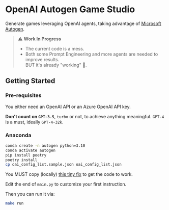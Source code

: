 # OpenAI Autogen Game Studio

Generate games leveraging OpenAI agents, taking advantage of [Microsoft Autogen](https://github.com/microsoft/autogen).

> ⚠️ **Work In Progress**  
> - The current code is a mess.  
> - Both some Prompt Engineering and more agents are needed to improve results.  
> BUT it's already "working" 🎉.

## Getting Started

### Pre-requisites

You either need an OpenAI API or an Azure OpenAI API key.

**Don't count on `GPT-3.5`**, `turbo` or not, to achieve anything meaningful. `GPT-4` is a must, ideally `GPT-4-32k`.

### Anaconda

```sh
conda create -n autogen python=3.10
conda activate autogen
pip install poetry
poetry install
cp oai_config_list.sample.json oai_config_list.json
```

You MUST copy (locally) [this tiny fix](https://github.com/microsoft/autogen/pull/47) to get the code to work.

Edit the end of `main.py` to customize your first instruction.

Then you can run it via:

```sh
make run
```
